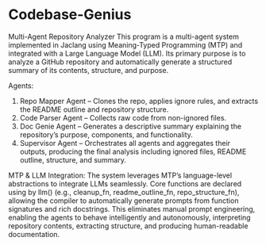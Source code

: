 # Codebase-Genius
Multi-Agent Repository Analyzer
This program is a multi-agent system implemented in Jaclang using Meaning-Typed Programming (MTP) and integrated with a Large Language Model (LLM). Its primary purpose is to analyze a GitHub repository and automatically generate a structured summary of its contents, structure, and purpose.

Agents:
1. Repo Mapper Agent – Clones the repo, applies ignore rules, and extracts the README outline and repository structure.
2. Code Parser Agent – Collects raw code from non-ignored files.
3. Doc Genie Agent – Generates a descriptive summary explaining the repository’s purpose, components, and functionality.
4. Supervisor Agent – Orchestrates all agents and aggregates their outputs, producing the final analysis including ignored files, README outline, structure, and summary.

MTP & LLM Integration:
The system leverages MTP’s language-level abstractions to integrate LLMs seamlessly. Core functions are declared using by llm() (e.g., cleanup_fn, readme_outline_fn, repo_structure_fn), allowing the compiler to automatically generate prompts from function signatures and rich docstrings. This eliminates manual prompt engineering, enabling the agents to behave intelligently and autonomously, interpreting repository contents, extracting structure, and producing human-readable documentation.